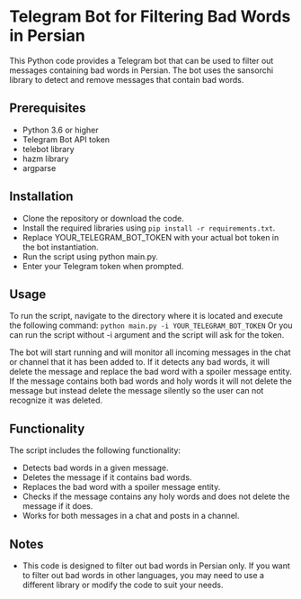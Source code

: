 # Telegram Bot for Filtering Bad Words in Persian
This Python code provides a Telegram bot that can be used to filter out messages containing bad words in Persian. The bot uses the sansorchi library to detect and remove messages that contain bad words.

## Prerequisites
 - Python 3.6 or higher
 - Telegram Bot API token
 - telebot library
 - hazm library
 - argparse
 
## Installation
 - Clone the repository or download the code. 
 - Install the required libraries using ```pip install -r requirements.txt```.
 - Replace YOUR_TELEGRAM_BOT_TOKEN with your actual bot token in the bot instantiation.
 - Run the script using python main.py.
 - Enter your Telegram token when prompted.


## Usage
 To run the script, navigate to the directory where it is located and execute the following command:
```python main.py -i YOUR_TELEGRAM_BOT_TOKEN```
Or you can run the script without -i argument and the script will ask for the token.

The bot will start running and will monitor all incoming messages in the chat or channel that it has been added to. If it detects any bad words, it will delete the message and replace the bad word with a spoiler message entity. If the message contains both bad words and holy words it will not delete the message but instead delete the message silently so the user can not recognize it was deleted.


## Functionality
The script includes the following functionality:

 - Detects bad words in a given message.
 - Deletes the message if it contains bad words.
 - Replaces the bad word with a spoiler message entity.
 - Checks if the message contains any holy words and does not delete the message if it does.
 - Works for both messages in a chat and posts in a channel.


## Notes
 - This code is designed to filter out bad words in Persian only. If you want to filter out bad words in other languages, you may need to use a different library or modify the code to suit your needs.
